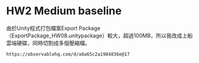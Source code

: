 # HW2 Medium baseline

由於Unity程式打包檔案Export Package（ExportPackage_HW08.unitypackage）較大，超過100MB，所以我改成上船雲端硬碟，同時切割成多個壓縮檔。

~~~sh
https://observablehq.com/d/a8a65c2a1984836e@17
~~~